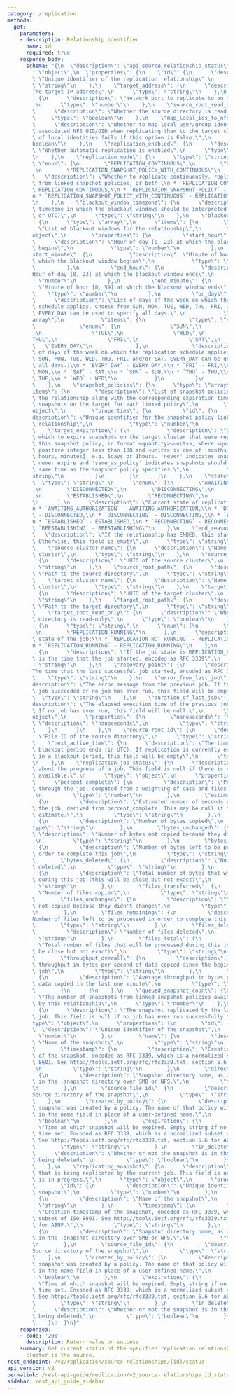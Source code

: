 ```yaml
---
category: /replication
methods:
  get:
    parameters:
    - description: Relationship identifier
      name: id
      required: true
    response_body:
      schema: "{\n  \"description\": \"api_source_relationship_status\",\n  \"type\"\
        : \"object\",\n  \"properties\": {\n    \"id\": {\n      \"description\":\
        \ \"Unique identifier of the replication relationship\",\n      \"type\":\
        \ \"string\"\n    },\n    \"target_address\": {\n      \"description\": \"\
        The target IP address\",\n      \"type\": \"string\"\n    },\n    \"target_port\"\
        : {\n      \"description\": \"Network port to replicate to on the target\"\
        ,\n      \"type\": \"number\"\n    },\n    \"source_root_read_only\": {\n\
        \      \"description\": \"Whether the source directory is read-only\",\n \
        \     \"type\": \"boolean\"\n    },\n    \"map_local_ids_to_nfs_ids\": {\n\
        \      \"description\": \"Whether to map local user/group identities to their\
        \ associated NFS UID/GID when replicating them to the target cluster. Replication\
        \ of local identities fails if this option is False.\",\n      \"type\": \"\
        boolean\"\n    },\n    \"replication_enabled\": {\n      \"description\":\
        \ \"Whether automatic replication is enabled\",\n      \"type\": \"boolean\"\
        \n    },\n    \"replication_mode\": {\n      \"type\": \"string\",\n     \
        \ \"enum\": [\n        \"REPLICATION_CONTINUOUS\",\n        \"REPLICATION_SNAPSHOT_POLICY\"\
        ,\n        \"REPLICATION_SNAPSHOT_POLICY_WITH_CONTINUOUS\"\n      ],\n   \
        \   \"description\": \"Whether to replicate continuously, replicate snapshots\
        \ from linked snapshot policies, or both:\\n * `REPLICATION_CONTINUOUS` -\
        \ REPLICATION_CONTINUOUS,\\n * `REPLICATION_SNAPSHOT_POLICY` - REPLICATION_SNAPSHOT_POLICY,\\\
        n * `REPLICATION_SNAPSHOT_POLICY_WITH_CONTINUOUS` - REPLICATION_SNAPSHOT_POLICY_WITH_CONTINUOUS\"\
        \n    },\n    \"blackout_window_timezone\": {\n      \"description\": \"The\
        \ timezone in which the blackout windows should be interpreted (e.g, America/Los_Angeles\
        \ or UTC)\",\n      \"type\": \"string\"\n    },\n    \"blackout_windows\"\
        : {\n      \"type\": \"array\",\n      \"items\": {\n        \"description\"\
        : \"List of blackout windows for the relationship\",\n        \"type\": \"\
        object\",\n        \"properties\": {\n          \"start_hour\": {\n      \
        \      \"description\": \"Hour of day [0, 23] at which the blackout window\
        \ begins\",\n            \"type\": \"number\"\n          },\n          \"\
        start_minute\": {\n            \"description\": \"Minute of hour [0, 59] at\
        \ which the blackout window begins\",\n            \"type\": \"number\"\n\
        \          },\n          \"end_hour\": {\n            \"description\": \"\
        Hour of day [0, 23] at which the blackout window ends\",\n            \"type\"\
        : \"number\"\n          },\n          \"end_minute\": {\n            \"description\"\
        : \"Minute of hour [0, 59] at which the blackout window ends\",\n        \
        \    \"type\": \"number\"\n          },\n          \"on_days\": {\n      \
        \      \"description\": \"List of days of the week on which the replication\
        \ schedule applies. Choose from SUN, MON, TUE, WED, THU, FRI, and/or SAT.\
        \ EVERY_DAY can be used to specify all days.\",\n            \"type\": \"\
        array\",\n            \"items\": {\n              \"type\": \"string\",\n\
        \              \"enum\": [\n                \"SUN\",\n                \"MON\"\
        ,\n                \"TUE\",\n                \"WED\",\n                \"\
        THU\",\n                \"FRI\",\n                \"SAT\",\n             \
        \   \"EVERY_DAY\"\n              ],\n              \"description\": \"List\
        \ of days of the week on which the replication schedule applies. Choose from\
        \ SUN, MON, TUE, WED, THU, FRI, and/or SAT. EVERY_DAY can be used to specify\
        \ all days.:\\n * `EVERY_DAY` - EVERY_DAY,\\n * `FRI` - FRI,\\n * `MON` -\
        \ MON,\\n * `SAT` - SAT,\\n * `SUN` - SUN,\\n * `THU` - THU,\\n * `TUE` -\
        \ TUE,\\n * `WED` - WED\"\n            }\n          }\n        }\n      }\n\
        \    },\n    \"snapshot_policies\": {\n      \"type\": \"array\",\n      \"\
        items\": {\n        \"description\": \"List of snapshot policies linked with\
        \ the relationship along with the corresponding expiration time of the replicated\
        \ snapshots on the target for each linked policy\",\n        \"type\": \"\
        object\",\n        \"properties\": {\n          \"id\": {\n            \"\
        description\": \"Unique identifier for the snapshot policy linked with the\
        \ relationship\",\n            \"type\": \"number\"\n          },\n      \
        \    \"target_expiration\": {\n            \"description\": \"Duration after\
        \ which to expire snapshots on the target cluster that were replicated from\
        \ this snapshot policy, in format <quantity><units>, where <quantity> is a\
        \ positive integer less than 100 and <units> is one of [months, weeks, days,\
        \ hours, minutes], e.g. 5days or 1hours. 'never' indicates snapshots should\
        \ never expire and 'same_as_policy' indicates snapshots should expire at the\
        \ same time as the snapshot policy specifies.\",\n            \"type\": \"\
        string\"\n          }\n        }\n      }\n    },\n    \"state\": {\n    \
        \  \"type\": \"string\",\n      \"enum\": [\n        \"AWAITING_AUTHORIZATION\"\
        ,\n        \"DISCONNECTED\",\n        \"DISCONNECTING\",\n        \"ENDED\"\
        ,\n        \"ESTABLISHED\",\n        \"RECONNECTING\",\n        \"REESTABLISHING\"\
        \n      ],\n      \"description\": \"Current state of replication relationship:\\\
        n * `AWAITING_AUTHORIZATION` - AWAITING_AUTHORIZATION,\\n * `DISCONNECTED`\
        \ - DISCONNECTED,\\n * `DISCONNECTING` - DISCONNECTING,\\n * `ENDED` - ENDED,\\\
        n * `ESTABLISHED` - ESTABLISHED,\\n * `RECONNECTING` - RECONNECTING,\\n *\
        \ `REESTABLISHING` - REESTABLISHING\"\n    },\n    \"end_reason\": {\n   \
        \   \"description\": \"If the relationship has ENDED, this states the reason.\
        \ Otherwise, this field is empty\",\n      \"type\": \"string\"\n    },\n\
        \    \"source_cluster_name\": {\n      \"description\": \"Name of the source\
        \ cluster\",\n      \"type\": \"string\"\n    },\n    \"source_cluster_uuid\"\
        : {\n      \"description\": \"UUID of the source cluster\",\n      \"type\"\
        : \"string\"\n    },\n    \"source_root_path\": {\n      \"description\":\
        \ \"Path to the source directory\",\n      \"type\": \"string\"\n    },\n\
        \    \"target_cluster_name\": {\n      \"description\": \"Name of the target\
        \ cluster\",\n      \"type\": \"string\"\n    },\n    \"target_cluster_uuid\"\
        : {\n      \"description\": \"UUID of the target cluster\",\n      \"type\"\
        : \"string\"\n    },\n    \"target_root_path\": {\n      \"description\":\
        \ \"Path to the target directory\",\n      \"type\": \"string\"\n    },\n\
        \    \"target_root_read_only\": {\n      \"description\": \"Whether the target\
        \ directory is read-only\",\n      \"type\": \"boolean\"\n    },\n    \"job_state\"\
        : {\n      \"type\": \"string\",\n      \"enum\": [\n        \"REPLICATION_NOT_RUNNING\"\
        ,\n        \"REPLICATION_RUNNING\"\n      ],\n      \"description\": \"Current\
        \ state of the job:\\n * `REPLICATION_NOT_RUNNING` - REPLICATION_NOT_RUNNING,\\\
        n * `REPLICATION_RUNNING` - REPLICATION_RUNNING\"\n    },\n    \"job_start_time\"\
        : {\n      \"description\": \"If the job state is REPLICATION_RUNNING, this\
        \ is the time that the job started, encoded as RFC 3339\",\n      \"type\"\
        : \"string\"\n    },\n    \"recovery_point\": {\n      \"description\": \"\
        The time that the last successful job started, encoded as RFC 3339\",\n  \
        \    \"type\": \"string\"\n    },\n    \"error_from_last_job\": {\n      \"\
        description\": \"The error message from the previous job. If the previous\
        \ job succeeded or no job has ever run, this field will be empty\",\n    \
        \  \"type\": \"string\"\n    },\n    \"duration_of_last_job\": {\n      \"\
        description\": \"The elapsed execution time of the previous job, in nanoseconds.\
        \ If no job has ever run, this field will be null.\",\n      \"type\": \"\
        object\",\n      \"properties\": {\n        \"nanoseconds\": {\n         \
        \ \"description\": \"nanoseconds\",\n          \"type\": \"string\"\n    \
        \    }\n      }\n    },\n    \"source_root_id\": {\n      \"description\"\
        : \"File ID of the source directory\",\n      \"type\": \"string\"\n    },\n\
        \    \"next_active_time\": {\n      \"description\": \"The time when the current\
        \ blackout period ends (in UTC). If replication is currently enabled and not\
        \ in a blackout period, this field will be empty\",\n      \"type\": \"string\"\
        \n    },\n    \"replication_job_status\": {\n      \"description\": \"Information\
        \ about the progress of a job. This field is null if there is no job status\
        \ available.\",\n      \"type\": \"object\",\n      \"properties\": {\n  \
        \      \"percent_complete\": {\n          \"description\": \"Percent of way\
        \ through the job, computed from a weighting of data and files processed\"\
        ,\n          \"type\": \"number\"\n        },\n        \"estimated_seconds_remaining\"\
        : {\n          \"description\": \"Estimated number of seconds remaining in\
        \ the job, derived from percent_complete. This may be null if there is no\
        \ estimate.\",\n          \"type\": \"string\"\n        },\n        \"bytes_transferred\"\
        : {\n          \"description\": \"Number of bytes copied\",\n          \"\
        type\": \"string\"\n        },\n        \"bytes_unchanged\": {\n         \
        \ \"description\": \"Number of bytes not copied because they didn't change\"\
        ,\n          \"type\": \"string\"\n        },\n        \"bytes_remaining\"\
        : {\n          \"description\": \"Number of bytes left to be processed in\
        \ order to complete this job\",\n          \"type\": \"string\"\n        },\n\
        \        \"bytes_deleted\": {\n          \"description\": \"Number of bytes\
        \ deleted\",\n          \"type\": \"string\"\n        },\n        \"bytes_total\"\
        : {\n          \"description\": \"Total number of bytes that will be processed\
        \ during this job (this will be close but not exact)\",\n          \"type\"\
        : \"string\"\n        },\n        \"files_transferred\": {\n          \"description\"\
        : \"Number of files copied\",\n          \"type\": \"string\"\n        },\n\
        \        \"files_unchanged\": {\n          \"description\": \"Number of files\
        \ not copied because they didn't change\",\n          \"type\": \"string\"\
        \n        },\n        \"files_remaining\": {\n          \"description\": \"\
        Number of files left to be processed in order to complete this job\",\n  \
        \        \"type\": \"string\"\n        },\n        \"files_deleted\": {\n\
        \          \"description\": \"Number of files deleted\",\n          \"type\"\
        : \"string\"\n        },\n        \"files_total\": {\n          \"description\"\
        : \"Total number of files that will be processed during this job (this will\
        \ be close but not exact)\",\n          \"type\": \"string\"\n        },\n\
        \        \"throughput_overall\": {\n          \"description\": \"Overall average\
        \ throughput in bytes per second of data copied since the beginning of the\
        \ job\",\n          \"type\": \"string\"\n        },\n        \"throughput_current\"\
        : {\n          \"description\": \"Average throughput in bytes per second of\
        \ data copied in the last one minute\",\n          \"type\": \"string\"\n\
        \        }\n      }\n    },\n    \"queued_snapshot_count\": {\n      \"description\"\
        : \"The number of snapshots from linked snapshot policies awaiting replication\
        \ by this relationship\",\n      \"type\": \"number\"\n    },\n    \"recovery_point_snapshot\"\
        : {\n      \"description\": \"The snapshot replicated by the last successful\
        \ job. This field is null if no job has ever run successfully.\",\n      \"\
        type\": \"object\",\n      \"properties\": {\n        \"id\": {\n        \
        \  \"description\": \"Unique identifier of the snapshot\",\n          \"type\"\
        : \"number\"\n        },\n        \"name\": {\n          \"description\":\
        \ \"Name of the snapshot\",\n          \"type\": \"string\"\n        },\n\
        \        \"timestamp\": {\n          \"description\": \"Creation timestamp\
        \ of the snapshot, encoded as RFC 3339, which is a normalized subset of ISO\
        \ 8601. See http://tools.ietf.org/rfc/rfc3339.txt, section 5.6 for ABNF.\"\
        ,\n          \"type\": \"string\"\n        },\n        \"directory_name\"\
        : {\n          \"description\": \"Snapshot directory name, as would be seen\
        \ in the .snapshot directory over SMB or NFS.\",\n          \"type\": \"string\"\
        \n        },\n        \"source_file_id\": {\n          \"description\": \"\
        Source directory of the snapshot\",\n          \"type\": \"string\"\n    \
        \    },\n        \"created_by_policy\": {\n          \"description\": \"This\
        \ snapshot was created by a policy. The name of that policy will be stored\
        \ in the name field in place of a user-defined name.\",\n          \"type\"\
        : \"boolean\"\n        },\n        \"expiration\": {\n          \"description\"\
        : \"Time at which snapshot will be expired. Empty string if no expiration\
        \ time set. Encoded as RFC 3339, which is a normalized subset of ISO 8601.\
        \ See http://tools.ietf.org/rfc/rfc3339.txt, section 5.6 for ABNF.\",\n  \
        \        \"type\": \"string\"\n        },\n        \"in_delete\": {\n    \
        \      \"description\": \"Whether or not the snapshot is in the process of\
        \ being deleted\",\n          \"type\": \"boolean\"\n        }\n      }\n\
        \    },\n    \"replicating_snapshot\": {\n      \"description\": \"The snapshot\
        \ that is being replicated by the current job. This field is null if no job\
        \ is in progress.\",\n      \"type\": \"object\",\n      \"properties\": {\n\
        \        \"id\": {\n          \"description\": \"Unique identifier of the\
        \ snapshot\",\n          \"type\": \"number\"\n        },\n        \"name\"\
        : {\n          \"description\": \"Name of the snapshot\",\n          \"type\"\
        : \"string\"\n        },\n        \"timestamp\": {\n          \"description\"\
        : \"Creation timestamp of the snapshot, encoded as RFC 3339, which is a normalized\
        \ subset of ISO 8601. See http://tools.ietf.org/rfc/rfc3339.txt, section 5.6\
        \ for ABNF.\",\n          \"type\": \"string\"\n        },\n        \"directory_name\"\
        : {\n          \"description\": \"Snapshot directory name, as would be seen\
        \ in the .snapshot directory over SMB or NFS.\",\n          \"type\": \"string\"\
        \n        },\n        \"source_file_id\": {\n          \"description\": \"\
        Source directory of the snapshot\",\n          \"type\": \"string\"\n    \
        \    },\n        \"created_by_policy\": {\n          \"description\": \"This\
        \ snapshot was created by a policy. The name of that policy will be stored\
        \ in the name field in place of a user-defined name.\",\n          \"type\"\
        : \"boolean\"\n        },\n        \"expiration\": {\n          \"description\"\
        : \"Time at which snapshot will be expired. Empty string if no expiration\
        \ time set. Encoded as RFC 3339, which is a normalized subset of ISO 8601.\
        \ See http://tools.ietf.org/rfc/rfc3339.txt, section 5.6 for ABNF.\",\n  \
        \        \"type\": \"string\"\n        },\n        \"in_delete\": {\n    \
        \      \"description\": \"Whether or not the snapshot is in the process of\
        \ being deleted\",\n          \"type\": \"boolean\"\n        }\n      }\n\
        \    }\n  }\n}"
    responses:
    - code: '200'
      description: Return value on success
    summary: Get current status of the specified replication relationship where this
      cluster is the source.
rest_endpoint: /v2/replication/source-relationships/{id}/status
api_version: v2
permalink: /rest-api-guide/replication/v2_source-relationships_id_status.html
sidebar: rest_api_guide_sidebar
---
```

